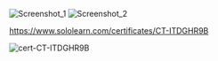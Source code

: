
![Screenshot_1](https://user-images.githubusercontent.com/45456916/207056886-5e45ee46-3eb7-4fd9-92f2-811dd0596e00.png)
![Screenshot_2](https://user-images.githubusercontent.com/45456916/207056900-1d973a02-8e21-4426-92f0-b7d66a275b75.png)

https://www.sololearn.com/certificates/CT-ITDGHR9B

![cert-CT-ITDGHR9B](https://user-images.githubusercontent.com/45456916/207283115-5906b946-258f-4aa2-9f81-652aa0050ad0.png)
